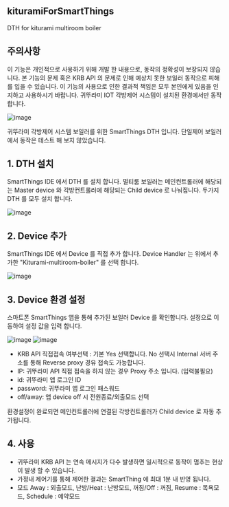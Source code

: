 ## kituramiForSmartThings
DTH for kiturami multiroom boiler

## 주의사항
이 기능은 개인적으로 사용하기 위해 개발 한 내용으로, 동작의 정확성이 보장되지 않습니다.
본 기능의 문제 혹은 KRB API 의 문제로 인해 예상치 못한 보일러 동작으로 피해를 입을 수 있습니다.
이 기능의 사용으로 인한 결과적 책임은 모두 본인에게 있음을 인지하고 사용하시기 바랍니다.
귀뚜라미 IOT 각방제어 시스템이 설치된 환경에서만 동작 합니다.

![image](https://user-images.githubusercontent.com/1823785/118262354-be6e1180-b4ef-11eb-9941-a6c5ac31cd41.png)


귀뚜라미 각방제어 시스템 보일러를 위한 SmartThings DTH 입니다.
단일제어 보일러에서 동작은 테스트 해 보지 않았습니다.


## 1. DTH 설치
SmartThings IDE 에서 DTH 를 설치 합니다.
멀티룸 보일러는 메인컨트롤러에 해당되는 Master device 와 각방컨트롤러에 해당되는 Child device 로 나눠집니다.
두가지 DTH 를 모두 설치 합니다.

![image](https://user-images.githubusercontent.com/1823785/118264270-68e73400-b4f2-11eb-8e9f-aef0108d5af6.png)



## 2. Device 추가
SmartThings IDE 에서 Device 를 직접 추가 합니다.
Device Handler 는 위에서 추가한 "Kiturami-multiroom-boiler" 를 선택 합니다.

![image](https://user-images.githubusercontent.com/1823785/118262385-c9c13d00-b4ef-11eb-9c5e-8fb4e174d5fb.png)



## 3. Device 환경 설정
스마트폰 SmartThings 앱을 통해 추가된 보일러 Device 를 확인합니다.
설정으로 이동하여 설정 값을 입력 합니다.

![image](https://user-images.githubusercontent.com/1823785/118262404-d0e84b00-b4ef-11eb-850d-6ea6b337cac7.png)
![image](https://user-images.githubusercontent.com/1823785/118349100-9206d380-b589-11eb-945f-b150f003eb2d.png)

- KRB API 직접접속 여부선택 : 기본 Yes 선택합니다.
  No 선택시 Internal 서버 주소를 통해 Reverse proxy 경유 접속도 가능합니다.
- IP: 귀뚜라미 API 직접 접속을 하지 않는 경우 Proxy 주소 입니다. (입력불필요)
- id: 귀뚜라미 앱 로그인 ID
- password: 귀뚜라미 앱 로그인 패스워드
- off/away: 앱 device off 시 전원종료/외출모드 선택

환경설정이 완료되면 메인컨트롤러에 연결된 각방컨트롤러가 Child device 로 자동 추가됩니다.

## 4. 사용
- 귀뚜라미 KRB API 는 연속 메시지가 다수 발생하면 일시적으로 동작이 멈추는 현상이 발생 할 수 있습니다.
- 가정내 제어기를 통해 제어한 결과는 SmartThing 에 최대 1분 내 반영 됩니다.
- 모드
  Away : 외출모드,
  난방/Heat : 난방모드,
  꺼짐/Off : 꺼짐,
  Resume : 목욕모드,
  Schedule : 예약모드
